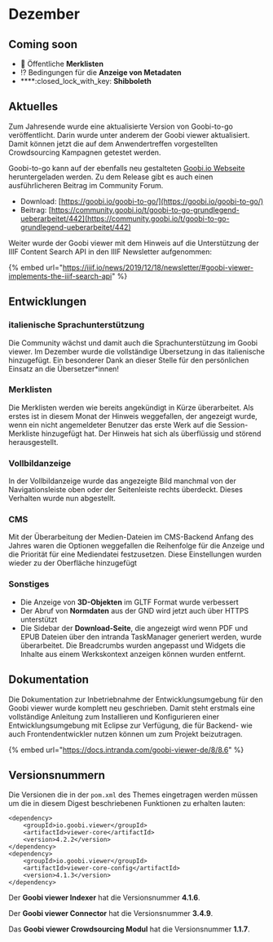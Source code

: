 # Dezember

## Coming soon

* :bookmark: Öffentliche **Merklisten**
* :interrobang: Bedingungen für die **Anzeige von Metadaten**
* ****:closed\_lock\_with\_key: **Shibboleth**

## Aktuelles

Zum Jahresende wurde eine aktualisierte Version von Goobi-to-go veröffentlicht. Darin wurde unter anderem der Goobi viewer aktualisiert. Damit können jetzt die auf dem Anwendertreffen vorgestellten Crowdsourcing Kampagnen getestet werden.

Goobi-to-go kann auf der ebenfalls neu gestalteten [Goobi.io Webseite](https://goobi.io) heruntergeladen werden. Zu dem Release gibt es auch einen ausführlicheren Beitrag im Community Forum.

* Download: [https://goobi.io/goobi-to-go/](https://goobi.io/goobi-to-go/)
* Beitrag: [https://community.goobi.io/t/goobi-to-go-grundlegend-ueberarbeitet/442](https://community.goobi.io/t/goobi-to-go-grundlegend-ueberarbeitet/442)

Weiter wurde der Goobi viewer mit dem Hinweis auf die Unterstützung der IIIF Content Search API in den IIIF Newsletter aufgenommen:

{% embed url="https://iiif.io/news/2019/12/18/newsletter/#goobi-viewer-implements-the-iiif-search-api" %}

## Entwicklungen

### italienische Sprachunterstützung

Die Community wächst und damit auch die Sprachunterstützung im Goobi viewer. Im Dezember wurde die vollständige Übersetzung in das italienische hinzugefügt. Ein besonderer Dank an dieser Stelle für den persönlichen Einsatz an die Übersetzer\*innen!

### Merklisten

Die Merklisten werden wie bereits angekündigt in Kürze überarbeitet. Als erstes ist in diesem Monat der Hinweis weggefallen, der angezeigt wurde, wenn ein nicht angemeldeter Benutzer das erste Werk auf die Session-Merkliste hinzugefügt hat. Der Hinweis hat sich als überflüssig und störend herausgestellt.

### Vollbildanzeige

In der Vollbildanzeige wurde das angezeigte Bild manchmal von der Navigationsleiste oben oder der Seitenleiste rechts überdeckt. Dieses Verhalten wurde nun abgestellt.

### CMS

Mit der Überarbeitung der Medien-Dateien im CMS-Backend Anfang des Jahres waren die Optionen weggefallen die Reihenfolge für die Anzeige und die Priorität für eine Mediendatei festzusetzen. Diese Einstellungen wurden wieder zu der Oberfläche hinzugefügt

### Sonstiges

* Die Anzeige von **3D-Objekten** im GLTF Format wurde verbessert
* Der Abruf von **Normdaten** aus der GND wird jetzt auch über HTTPS unterstützt
* Die Sidebar der **Download-Seite**, die angezeigt wird wenn PDF und EPUB Dateien über den intranda TaskManager generiert werden, wurde überarbeitet. Die Breadcrumbs wurden angepasst und Widgets die Inhalte aus einem Werkskontext anzeigen können wurden entfernt.

## Dokumentation

Die Dokumentation zur Inbetriebnahme der Entwicklungsumgebung für den Goobi viewer wurde komplett neu geschrieben. Damit steht erstmals eine vollständige Anleitung zum Installieren und Konfigurieren einer Entwicklungsumgebung mit Eclipse zur Verfügung, die für Backend- wie auch Frontendentwickler nutzen können um zum Projekt beizutragen.

{% embed url="https://docs.intranda.com/goobi-viewer-de/8/8.6" %}

## Versionsnummern

Die Versionen die in der `pom.xml` des Themes eingetragen werden müssen um die in diesem Digest beschriebenen Funktionen zu erhalten lauten:

```markup
<dependency>
    <groupId>io.goobi.viewer</groupId>
    <artifactId>viewer-core</artifactId>
    <version>4.2.2</version>
</dependency>
<dependency>
    <groupId>io.goobi.viewer</groupId>
    <artifactId>viewer-core-config</artifactId>
    <version>4.1.3</version>
</dependency>
```

Der **Goobi viewer Indexer** hat die Versionsnummer **4.1.6**.

Der **Goobi viewer Connector** hat die Versionsnummer **3.4.9**.

Das **Goobi viewer Crowdsourcing Modul** hat die Versionsnummer **1.1.7**.
